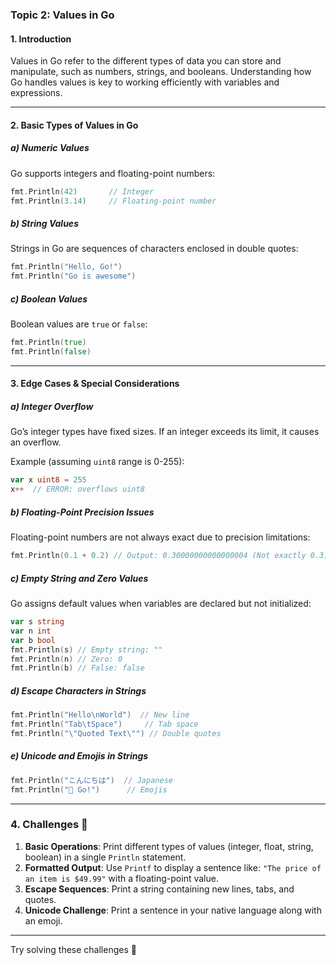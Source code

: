 ### **Topic 2: Values in Go**

#### **1. Introduction**

Values in Go refer to the different types of data you can store and manipulate, such as numbers, strings, and booleans. Understanding how Go handles values is key to working efficiently with variables and expressions.

---

#### **2. Basic Types of Values in Go**

##### **a) Numeric Values**

Go supports integers and floating-point numbers:

```go
fmt.Println(42)       // Integer
fmt.Println(3.14)     // Floating-point number
```

##### **b) String Values**

Strings in Go are sequences of characters enclosed in double quotes:

```go
fmt.Println("Hello, Go!")
fmt.Println("Go is awesome")
```

##### **c) Boolean Values**

Boolean values are `true` or `false`:

```go
fmt.Println(true)
fmt.Println(false)
```

---

#### **3. Edge Cases & Special Considerations**

##### **a) Integer Overflow**

Go’s integer types have fixed sizes. If an integer exceeds its limit, it causes an overflow.

Example (assuming `uint8` range is 0-255):

```go
var x uint8 = 255
x++  // ERROR: overflows uint8
```

##### **b) Floating-Point Precision Issues**

Floating-point numbers are not always exact due to precision limitations:

```go
fmt.Println(0.1 + 0.2) // Output: 0.30000000000000004 (Not exactly 0.3)
```

##### **c) Empty String and Zero Values**

Go assigns default values when variables are declared but not initialized:

```go
var s string
var n int
var b bool
fmt.Println(s) // Empty string: ""
fmt.Println(n) // Zero: 0
fmt.Println(b) // False: false
```

##### **d) Escape Characters in Strings**

```go
fmt.Println("Hello\nWorld")  // New line
fmt.Println("Tab\tSpace")     // Tab space
fmt.Println("\"Quoted Text\"") // Double quotes
```

##### **e) Unicode and Emojis in Strings**

```go
fmt.Println("こんにちは")  // Japanese
fmt.Println("🚀 Go!")      // Emojis
```

---

### **4. Challenges 🚀**

1. **Basic Operations**: Print different types of values (integer, float, string, boolean) in a single `Println` statement.
2. **Formatted Output**: Use `Printf` to display a sentence like: `"The price of an item is $49.99"` with a floating-point value.
3. **Escape Sequences**: Print a string containing new lines, tabs, and quotes.
4. **Unicode Challenge**: Print a sentence in your native language along with an emoji.

---

Try solving these challenges 🚀
